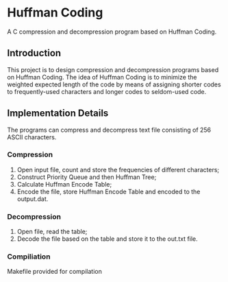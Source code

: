 # Huffman Coding
A C compression and decompression program based on Huffman Coding.

## Introduction

This project is to design compression and decompression programs based on Huffman Coding.
The idea of Huffman Coding is to minimize the weighted expected length of the code by means of assigning shorter codes to frequently-used characters and longer codes to seldom-used code.

## Implementation Details

The programs can compress and decompress text file consisting of 256 ASCII characters.

### Compression

1. Open input file, count and store the frequencies of different characters;
2. Construct Priority Queue and then Huffman Tree;
3. Calculate Huffman Encode Table;
4. Encode the file, store Huffman Encode Table and encoded to the output.dat.

### Decompression

1. Open file, read the table;
2. Decode the file based on the table and store it to the out.txt file.

### Compiliation

Makefile provided for compilation